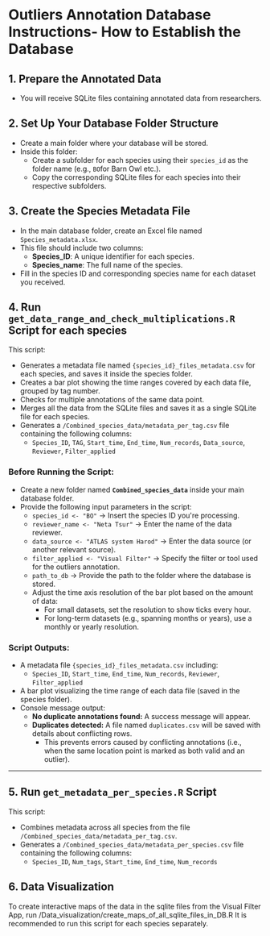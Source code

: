 # Outliers Annotation Database Instructions- How to Establish the Database

## 1. Prepare the Annotated Data
- You will receive SQLite files containing annotated data from researchers.

## 2. Set Up Your Database Folder Structure
- Create a main folder where your database will be stored.
- Inside this folder:
  - Create a subfolder for each species using their `species_id` as the folder name (e.g., `BO`for Barn Owl etc.).
  - Copy the corresponding SQLite files for each species into their respective subfolders.

## 3. Create the Species Metadata File
- In the main database folder, create an Excel file named `Species_metadata.xlsx`.
- This file should include two columns:
  - **Species_ID**: A unique identifier for each species.
  - **Species_name**: The full name of the species.
- Fill in the species ID and corresponding species name for each dataset you received.

## 4. Run `get_data_range_and_check_multiplications.R` Script for each species
This script:
- Generates a metadata file named `{species_id}_files_metadata.csv` for each species, and saves it inside the species folder.
- Creates a bar plot showing the time ranges covered by each data file, grouped by tag number.
- Checks for multiple annotations of the same data point.
- Merges all the data from the SQLite files and saves it as a single SQLite file for each species.
- Generates a `/Combined_species_data/metadata_per_tag.csv` file containing the following columns:
  - `Species_ID`, `TAG`, `Start_time`, `End_time`, `Num_records`, `Data_source`, `Reviewer`, `Filter_applied` 

### Before Running the Script:
- Create a new folder named **`Combined_species_data`** inside your main database folder.
- Provide the following input parameters in the script:
  - `species_id <- "BO"` → Insert the species ID you're processing.
  - `reviewer_name <- "Neta Tsur"` → Enter the name of the data reviewer.
  - `data_source <- "ATLAS system Harod"` → Enter the data source (or another relevant source).
  - `filter_applied <- "Visual Filter"` → Specify the filter or tool used for the outliers annotation.
  - `path_to_db` → Provide the path to the folder where the database is stored.
  - Adjust the time axis resolution of the bar plot based on the amount of data:
    - For small datasets, set the resolution to show ticks every hour.
    - For long-term datasets (e.g., spanning months or years), use a monthly or yearly resolution.

### Script Outputs:
- A metadata file `{species_id}_files_metadata.csv` including:
  - `Species_ID`, `Start_time`, `End_time`, `Num_records`, `Reviewer`, `Filter_applied`
- A bar plot visualizing the time range of each data file (saved in the species folder).
- Console message output:
  - **No duplicate annotations found:** A success message will appear.
  - **Duplicates detected:** A file named `duplicates.csv` will be saved with details about conflicting rows.
    - This prevents errors caused by conflicting annotations (i.e., when the same location point is marked as both valid and an outlier).

---

## 5. Run `get_metadata_per_species.R` Script
This script:
- Combines metadata across all species from the file `/Combined_species_data/metadata_per_tag.csv`.
- Generates a `/Combined_species_data/metadata_per_species.csv` file containing the following columns:
  - `Species_ID`, `Num_tags`, `Start_time`, `End_time`, `Num_records`
  
## 6. Data Visualization
To create interactive maps of the data in the sqlite files from the Visual Filter App, run /Data_visualization/create_maps_of_all_sqlite_files_in_DB.R
It is recommended to run this script for each species separately.
